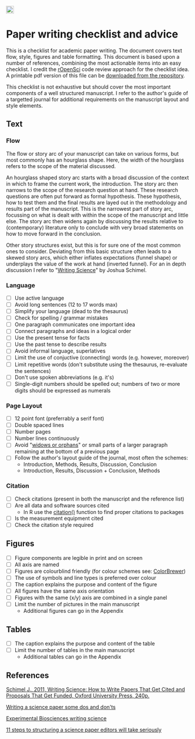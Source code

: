 <a href="https://www.buymeacoffee.com/H2wlgqCLO"><img src="https://www.buymeacoffee.com/assets/img/custom_images/orange_img.png" alt="Buy Me A Coffee" height="21px" ></a>

# Paper writing checklist and advice

This is a checklist for academic paper writing. The document covers text flow, style, figures and table formatting. This document is based upon a number of references, combining the most actionable items into an easy checklist. I credit the [rOpenSci](https://ropensci.org/) code review approach for the checklist idea. A printable pdf version of this file can be [downloaded from the repository](https://github.com/khufkens/paper_writing_checklist/raw/master/paper_writing_checklist.pdf).

This checklist is not exhaustive but should cover the most important components of a well structured manuscript. I refer to the author's guide of a targetted journal for additional requirements on the manuscript layout and style elements.

## Text

### Flow

The flow or story arc of your manuscript can take on various forms, but most commonly has an hourglass shape. Here, the width of the hourglass refers to the scope of the material discussed.

An hourglass shaped story arc starts with a broad discussion of the context in which to frame the current work, the introduction. The story arc then narrows to the scope of the research question at hand. These research questions are often put forward as formal hypothesis. These hypothesis, how to test them and the final results are layed out in the methodology and results part of the manuscript. This is the narrowest part of story arc, focussing on what is dealt with within the scope of the manuscript and little else. The story arc then widens again by discussing the results relative to (contemporary) literature only to conclude with very broad statements on how to move forward in the conclusion.

Other story structures exist, but this is for sure one of the most common ones to consider. Deviating from this basic structure often leads to a skewed story arcs, which either inflates expectations (funnel shape) or underplays the value of the work at hand (inverted funnel). For an in depth discussion I refer to "[Writing Science](https://global.oup.com/academic/product/writing-science-9780199760237?cc=us&lang=en&)" by Joshua Schimel.

### Language

- [ ] Use active language
- [ ] Avoid long sentences (12 to 17 words max)
- [ ] Simplify your language (dead to the thesaurus)
- [ ] Check for spelling / grammar mistakes
- [ ] One paragraph communicates one important idea
- [ ] Connect paragraphs and ideas in a logical order
- [ ] Use the present tense for facts
- [ ] Use the past tense to describe results
- [ ] Avoid informal language, superlatives
- [ ] Limit the use of conjuctive (connecting) words (e.g. however, moreover)
- [ ] Limit repetitive words (don't substitute using the thesaurus, re-evaluate the sentences)
- [ ] Don't use spoken abbreviations (e.g. it's)
- [ ] Single-digit numbers should be spelled out; numbers of two or more digits should be expressed as numerals

### Page Layout

- [ ] 12 point font (preferrably a serif font)
- [ ] Double spaced lines
- [ ] Number pages
- [ ] Number lines continuously
- [ ] Avoid "[widows or orphans](https://en.wikipedia.org/wiki/Widow_(typesetting))" or small parts of a larger paragraph remaining at the bottom of a previous page
- [ ] Follow the author's layout guide of the journal, most often the schemes:
	- Introduction, Methods, Results, Discussion, Conclusion
	- Introduction, Results, Discussion + Conclusion, Methods

### Citation

- [ ] Check citations (present in both the manuscript and the reference list)
- [ ] Are all data and software sources cited
	- In R use the [citation()](https://www.rdocumentation.org/packages/utils/versions/3.5.1/topics/citation) function to find proper citations to packages
- [ ] Is the measurement equipment cited
- [ ] Check the citation style required

## Figures

- [ ] Figure components are legible in print and on screen
- [ ] All axis are named
- [ ] Figures are colourblind friendly (for colour schemes see: [ColorBrewer](http://colorbrewer2.org/)) 
- [ ] The use of symbols and line types is preferred over colour
- [ ] The caption explains the purpose and content of the figure
- [ ] All figures have the same axis orientation
- [ ] Figures with the same (x/y) axis are combined in a single panel
- [ ] Limit the number of pictures in the main manuscript
	- Additional figures can go in the Appendix

## Tables

- [ ] The caption explains the purpose and content of the table
- [ ] Limit the number of tables in the main manuscript
	- Additional tables can go in the Appendix

## References

[Schimel J., 2011, Writing Science: How to Write Papers That Get Cited and Proposals That Get Funded, Oxford University Press, 240p.](https://global.oup.com/academic/product/writing-science-9780199760237?cc=us&lang=en&)

[Writing a science paper some dos and don'ts](https://www.elsevier.com/connect/writing-a-science-paper-some-dos-and-donts)

[Experimental Biosciences writing science](http://www.ruf.rice.edu/~bioslabs/tools/report/reportform.html)

[11 steps to structuring a science paper editors will take seriously](https://www.elsevier.com/connect/11-steps-to-structuring-a-science-paper-editors-will-take-seriously)